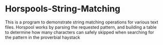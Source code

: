 # Horspools-String-Matching
This is a program to demonstrate string matching operations for various text files. Horspool works by parsing the requested pattern, and building a table to determine how many characters can safely skipped when searching for the pattern in the proverbial haystack
